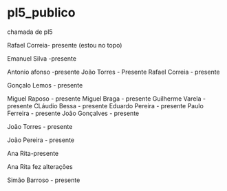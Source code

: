 # pl5_publico
chamada de pl5


Rafael Correia- presente (estou no topo)

Emanuel Silva -presente


Antonio afonso -presente
João Torres - Presente
Rafael Correia - presente

Gonçalo Lemos - presente

Miguel Raposo - presente
Miguel Braga - presente
Guilherme Varela - presente
CLáudio Bessa - presente
Eduardo Pereira - presente
Paulo Ferreira - presente
João Gonçalves - presente

João Torres - presente

João Pereira - presente

Ana Rita-presente

Ana Rita fez alterações

Simão Barroso - presente
